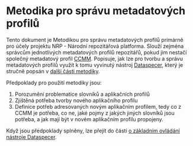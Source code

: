 # Metodika pro správu metadatových profilů
Tento dokument je Metodikou pro správu metadatových profilů primárně pro účely projektu NRP - Národní repozitářová platforma.
Slouží zejména správcům jednotlivých metadatových profilů repozitářů, pokud jim nestačí společný metadatový profil [CCMM](https://ccmm.cz).
Popisuje, jak lze pro tvorbu a správu metadatových profilů využít k tomu vyvinutý nástroj [Dataspecer](https://dataspecer.com), který je stručně popsán v [další části metodiky](dataspecer/).

Předpoklady pro použití metodiky jsou: 

1. Porozumění problematice slovníků a aplikačních profilů
2. Zjištěná potřeba tvorby nového aplikačního profilu
3. Definice potřeb adresovaných novým aplikačním profilem, tedy co z CCMM je potřeba, co ne, jaké pojmy z jakých jiných slovníků jsou potřeba, a jak mají být v novém aplikačním profilu propojeny.

Když jsou předpoklady splněny, lze přejít do části [o základním ovládání nástroje Dataspecer](dataspecer/).